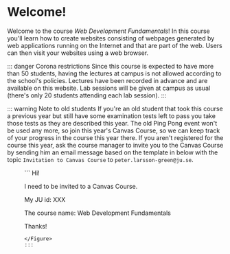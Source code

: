 # Welcome!
Welcome to the course *Web Development Fundamentals*! In this course you'll learn how to create websites consisting of webpages generated by web applications running on the Internet and that are part of the web. Users can then visit your websites using a web browser.

::: danger Corona restrictions
Since this course is expected to have more than 50 students, having the lectures at campus is not allowed according to the school's policies. Lectures have been recorded in advance and are available on this website. Lab sessions will be given at campus as usual (there's only 20 students attending each lab session).
:::

::: warning Note to old students
If you're an old student that took this course a previous year but still have some examination tests left to pass you take those tests as they are described this year. The old Ping Pong event won't be used any more, so join this year's Canvas Course, so we can keep track of your progress in the course this year there. If you aren't registered for the course this year, ask the course manager to invite you to the Canvas Course by sending him an email message based on the template in <FigureNumber /> below with the topic `Invitation to Canvas Course` to `peter.larsson-green@ju.se`.

<Figure caption="Template for email message to be invited to a Canvas Course. Replace XXX with your own value.">
```
Hi!

I need to be invited to a Canvas Course.

My JU id:
XXX

The course name:
Web Development Fundamentals

Thanks!
```
</Figure>
:::